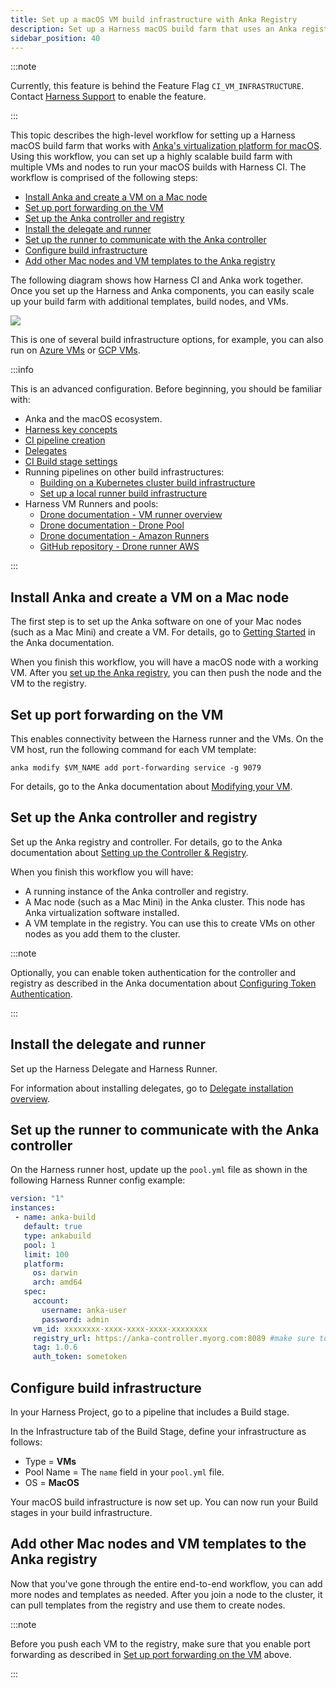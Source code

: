 ```yaml
---
title: Set up a macOS VM build infrastructure with Anka Registry
description: Set up a Harness macOS build farm that uses an Anka registry and controller.
sidebar_position: 40
---
```


<DocsTag  text="Team plan" link="/docs/continuous-integration/ci-quickstarts/ci-subscription-mgmt" /> <DocsTag  text="Enterprise plan" link="/docs/continuous-integration/ci-quickstarts/ci-subscription-mgmt" />

:::note

Currently, this feature is behind the Feature Flag `CI_VM_INFRASTRUCTURE`. Contact [Harness Support](mailto:support@harness.io) to enable the feature.

:::

This topic describes the high-level workflow for setting up a Harness macOS build farm that works with [Anka's virtualization platform for macOS](https://docs.veertu.com/anka/what-is-anka/). Using this workflow, you can set up a highly scalable build farm with multiple VMs and nodes to run your macOS builds with Harness CI. The workflow is comprised of the following steps:

- [Install Anka and create a VM on a Mac node](#install-anka-and-create-a-vm-on-a-mac-node)
- [Set up port forwarding on the VM](#set-up-port-forwarding-on-the-vm)
- [Set up the Anka controller and registry](#set-up-the-anka-controller-and-registry)
- [Install the delegate and runner](#install-the-delegate-and-runner)
- [Set up the runner to communicate with the Anka controller](#set-up-the-runner-to-communicate-with-the-anka-controller)
- [Configure build infrastructure](#configure-build-infrastructure)
- [Add other Mac nodes and VM templates to the Anka registry](#add-other-mac-nodes-and-vm-templates-to-the-anka-registry)

The following diagram shows how Harness CI and Anka work together. Once you set up the Harness and Anka components, you can easily scale up your build farm with additional templates, build nodes, and VMs.

![](../static/macos-build-infra-with-anka-registry-mult-nodes.png)

This is one of several build infrastructure options, for example, you can also run on [Azure VMs](define-a-ci-build-infrastructure-in-azure.md) or [GCP VMs](define-a-ci-build-infrastructure-in-google-cloud-platform.md).

:::info

This is an advanced configuration. Before beginning, you should be familiar with:

* Anka and the macOS ecosystem.
* [Harness key concepts](../../../../get-started/key-concepts.md)
* [CI pipeline creation](../../prep-ci-pipeline-components.md)
* [Delegates](/docs/platform/delegates/delegate-concepts/delegate-overview)
* [CI Build stage settings](../ci-stage-settings.md)
* Running pipelines on other build infrastructures:
   * [Building on a Kubernetes cluster build infrastructure](/tutorials/ci-pipelines/kubernetes-build-farm)
   * [Set up a local runner build infrastructure](../define-a-docker-build-infrastructure.md)
* Harness VM Runners and pools:
  * [Drone documentation - VM runner overview](https://docs.drone.io/runner/vm/overview/)
  * [Drone documentation - Drone Pool](https://docs.drone.io/runner/vm/configuration/pool/)
  * [Drone documentation - Amazon Runners](https://docs.drone.io/runner/vm/drivers/amazon/)
  * [GitHub repository - Drone runner AWS](https://github.com/drone-runners/drone-runner-aws)

:::

## Install Anka and create a VM on a Mac node

The first step is to set up the Anka software on one of your Mac nodes (such as a Mac Mini) and create a VM. For details, go to [Getting Started](https://docs.veertu.com/anka/anka-virtualization-cli/getting-started/) in the Anka documentation.

When you finish this workflow, you will have a macOS node with a working VM. After you [set up the Anka registry](#set-up-the-anka-controller-and-registry), you can then push the node and the VM to the registry.

## Set up port forwarding on the VM

This enables connectivity between the Harness runner and the VMs. On the VM host, run the following command for each VM template:

```
anka modify $VM_NAME add port-forwarding service -g 9079
```

For details, go to the Anka documentation about [Modifying your VM](https://docs.veertu.com/anka/anka-virtualization-cli/getting-started/modifying-your-vm/).

##  Set up the Anka controller and registry

<!-- Before pushing Anka Created VM, you need to log into the VM and properly configure the environment, like making sure all the packages are updated in it. Once this is done, you can push the VM to the registry. -->

Set up the Anka registry and controller. For details, go to the Anka documentation about [Setting up the Controller & Registry](https://docs.veertu.com/anka/anka-build-cloud/getting-started/setup-controller-and-registry/).

<!-- after setting up the registry, push the node and VM to the registry -->

When you finish this workflow you will have:

* A running instance of the Anka controller and registry.
* A Mac node (such as a Mac Mini) in the Anka cluster. This node has Anka virtualization software installed.
* A VM template in the registry. You can use this to create VMs on other nodes as you add them to the cluster.

:::note

Optionally, you can enable token authentication for the controller and registry as described in the Anka documentation about [Configuring Token Authentication](https://docs.veertu.com/anka/anka-build-cloud/advanced-security-features/root-token-authentication/).

:::

## Install the delegate and runner

Set up the Harness Delegate and Harness Runner.

For information about installing delegates, go to [Delegate installation overview](/docs/platform/delegates/install-delegates/overview).

## Set up the runner to communicate with the Anka controller

On the Harness runner host, update up the `pool.yml` file as shown in the following Harness Runner config example:

```yaml
version: "1"
instances: 
 - name: anka-build
   default: true
   type: ankabuild
   pool: 1
   limit: 100
   platform:
     os: darwin
     arch: amd64
   spec:
     account:
       username: anka-user
       password: admin
     vm_id: xxxxxxxx-xxxx-xxxx-xxxx-xxxxxxxx
     registry_url: https://anka-controller.myorg.com:8089 #make sure to specify the controller URL
     tag: 1.0.6
     auth_token: sometoken
```
## Configure build infrastructure

In your Harness Project, go to a pipeline that includes a Build stage.

In the Infrastructure tab of the Build Stage, define your infrastructure as follows:

* Type = **VMs**
* Pool Name = The `name` field in your `pool.yml` file.
* OS = **MacOS**

Your macOS build infrastructure is now set up. You can now run your Build stages in your build infrastructure.

##  Add other Mac nodes and VM templates to the Anka registry

Now that you've gone through the entire end-to-end workflow, you can add more nodes and templates as needed. After you join a node to the cluster, it can pull templates from the registry and use them to create nodes.

:::note

Before you push each VM to the registry, make sure that you enable port forwarding as described in [Set up port forwarding on the VM](#set-up-port-forwarding-on-the-vm) above.

:::

